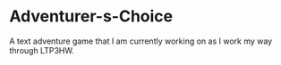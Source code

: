 # Adventurer-s-Choice
A text adventure game that I am currently working on as I work my way through LTP3HW. 
